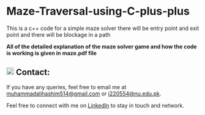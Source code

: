 # Maze-Traversal-using-C-plus-plus
This is a c++ code for a simple maze solver there will be entry point and exit point  and there will be blockage in a path

**All of the detailed explanation of the maze solver game and how the code is working is given in maze.pdf file**

## <img src="https://img.icons8.com/ios/50/000000/email-open.png" width="20"/> Contact:
If you have any queries, feel free to email me at [muhammadalihashim514@gmail.com](mailto:muhammadalihashim514@gmail.com) or [i220554@nu.edu.pk](mailto:i220554@nu.edu.pk).

Feel free to connect with me on [LinkedIn](https://www.linkedin.com/in/muhammad-ali-hashim-5115882b4) to stay in touch and network.

